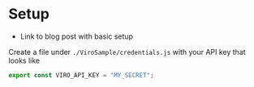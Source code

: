 # Setup

- Link to blog post with basic setup

Create a file under `./ViroSample/credentials.js` with your API key that looks like

```js
export const VIRO_API_KEY = "MY_SECRET";
```